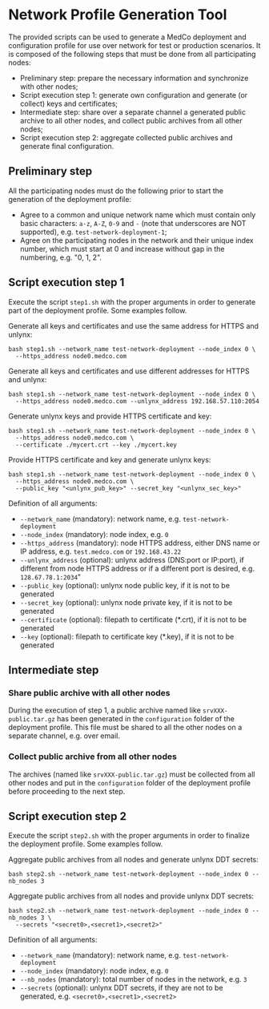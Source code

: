 # Network Profile Generation Tool

The provided scripts can be used to generate a MedCo deployment and configuration profile for use over network for test
or production scenarios. It is composed of the following steps that must be done from all participating nodes:
- Preliminary step: prepare the necessary information and synchronize with other nodes;
- Script execution step 1: generate own configuration and generate (or collect) keys and certificates;
- Intermediate step: share over a separate channel a generated public archive to all other nodes, and collect public archives from all other nodes;
- Script execution step 2: aggregate collected public archives and generate final configuration.

## Preliminary step
All the participating nodes must do the following prior to start the generation of the deployment profile:
- Agree to a common and unique network name which must contain only basic characters: `a-z`, `A-Z`, `0-9` and `-` (note that underscores are NOT supported), e.g. `test-network-deployment-1`;
- Agree on the participating nodes in the network and their unique index number, which must start at 0 and increase without gap in the numbering, e.g. "0, 1, 2".

## Script execution step 1
Execute the script `step1.sh` with the proper arguments in order to generate part of the deployment profile.
Some examples follow.

Generate all keys and certificates and use the same address for HTTPS and unlynx:
```shell
bash step1.sh --network_name test-network-deployment --node_index 0 \
  --https_address node0.medco.com
```

Generate all keys and certificates and use different addresses for HTTPS and unlynx:
```shell
bash step1.sh --network_name test-network-deployment --node_index 0 \
  --https_address node0.medco.com --unlynx_address 192.168.57.110:2054
```

Generate unlynx keys and provide HTTPS certificate and key:
```shell
bash step1.sh --network_name test-network-deployment --node_index 0 \
  --https_address node0.medco.com \
  --certificate ./mycert.crt --key ./mycert.key
```

Provide HTTPS certificate and key and generate unlynx keys:
```shell
bash step1.sh --network_name test-network-deployment --node_index 0 \
  --https_address node0.medco.com \
  --public_key "<unlynx_pub_key>" --secret_key "<unlynx_sec_key>"
```

Definition of all arguments:
- `--network_name` (mandatory): network name, e.g. `test-network-deployment`
- `--node_index` (mandatory): node index, e.g. `0`
- `--https_address` (mandatory): node HTTPS address, either DNS name or IP address, e.g. `test.medco.com` or `192.168.43.22`
- `--unlynx_address` (optional): unlynx address (DNS:port or IP:port), if different from node HTTPS address or if a different port is desired, e.g. `128.67.78.1:2034`"
- `--public_key` (optional): unlynx node public key, if it is not to be generated
- `--secret_key` (optional): unlynx node private key, if it is not to be generated
- `--certificate` (optional): filepath to certificate (*.crt), if it is not to be generated
- `--key` (optional): filepath to certificate key (*.key), if it is not to be generated

## Intermediate step
### Share public archive with all other nodes
During the execution of step 1, a public archive named like `srvXXX-public.tar.gz` has been generated in the
`configuration` folder of the deployment profile. This file must be shared to all the other nodes on a separate channel,
e.g. over email.

### Collect public archive from all other nodes
The archives (named like `srvXXX-public.tar.gz`) must be collected from all other nodes and put in the `configuration`
folder of the deployment profile before proceeding to the next step.

## Script execution step 2
Execute the script `step2.sh` with the proper arguments in order to finalize the deployment profile.
Some examples follow.

Aggregate public archives from all nodes and generate unlynx DDT secrets:
```shell
bash step2.sh --network_name test-network-deployment --node_index 0 --nb_nodes 3
```

Aggregate public archives from all nodes and provide unlynx DDT secrets:
```shell
bash step2.sh --network_name test-network-deployment --node_index 0 --nb_nodes 3 \
  --secrets "<secret0>,<secret1>,<secret2>"
```

Definition of all arguments:
- `--network_name` (mandatory): network name, e.g. `test-network-deployment`
- `--node_index` (mandatory): node index, e.g. `0`
- `--nb_nodes` (mandatory): total number of nodes in the network, e.g. `3`
- `--secrets` (optional): unlynx DDT secrets, if they are not to be generated, e.g. `<secret0>,<secret1>,<secret2>`
